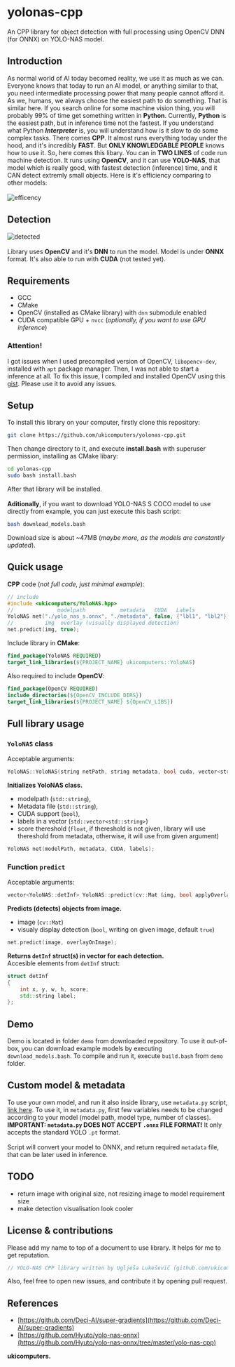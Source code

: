 # yolonas-cpp
An CPP library for object detection with full processing using OpenCV DNN (for ONNX) on YOLO-NAS model.

## Introduction
As normal world of AI today becomed reality, we use it as much as we can. Everyone knows that today to run an AI model, or anything similar to that, you need intermediate processing power that many people cannot afford it. As we, humans, we always choose the easiest path to do something. That is similar here. If you search online for some machine vision thing, you will probably 99% of time get something written in **Python**. Currently, **Python** is the easiest path, but in inference time not the fastest. If you understand what Python **_Interpreter_** is, you will understand how is it slow to do some complex tasks. There comes **CPP**. It almost runs everything today under the hood, and it's incredibly **FAST**. But **ONLY KNOWLEDGABLE PEOPLE** knows how to use it. So, here comes this libary. You can in **TWO LINES** of code run machine detection. It runs using **OpenCV**, and it can use **YOLO-NAS**, that model which is really good, with fastest detection (inference) time, and it CAN detect extremly small objects. Here is it's efficiency comparing to other models:<br><br>
![efficency](https://github.com/ukicomputers/yolonas-cpp/assets/84191191/3c991abb-e1ed-49da-9cc0-0c37fcab7fe8)

## Detection
![detected](https://github.com/ukicomputers/yolonas-cpp/assets/84191191/800d2aa9-e564-4cd5-a8c8-a38328711fbc)
<br><br>Library uses **OpenCV** and it's **DNN** to run the model. Model is under **ONNX** format. It's also able to run with **CUDA** (not tested yet).

## Requirements
- GCC
- CMake
- OpenCV (installed as CMake library) with `dnn` submodule enabled
- CUDA compatible GPU + `nvcc` (_optionally, if you want to use GPU inference_)
### Attention!
I got issues when I used precompiled version of OpenCV, `libopencv-dev`, installed with `apt` package manager. Then, I was not able to start a inference at all. To fix this issue, I compiled and installed OpenCV using this [gist](https://gist.github.com/ukicomputers/e559854ac0b4fba7ea722722f96d5fbf). Please use it to avoid any issues.

## Setup
To install this library on your computer, firstly clone this repository:
```bash
git clone https://github.com/ukicomputers/yolonas-cpp.git
```
Then change directory to it, and execute **install.bash** with superuser permission, installing as CMake libary:
```bash
cd yolonas-cpp
sudo bash install.bash
```
After that library will be installed.<br><br>**Aditionally**, if you want to download YOLO-NAS S COCO model to use directly from example, you can just execute this bash script:
```bash
bash download_models.bash
```
Download size is about ~47MB (_maybe more, as the models are constantly updated_).

## Quick usage
**CPP** code (_not full code, just minimal example_):
```cpp
// include
#include <ukicomputers/YoloNAS.hpp>
//              modelpath           metadata   CUDA   Labels
YoloNAS net("./yolo_nas_s.onnx", "./metadata", false, {"lbl1", "lbl2"});
//          img  overlay (visually displayed detection)
net.predict(img, true);
```
Include library in **CMake**:
```cmake
find_package(YoloNAS REQUIRED)
target_link_libraries(${PROJECT_NAME} ukicomputers::YoloNAS)
```
Also required to include **OpenCV**:
```cmake
find_package(OpenCV REQUIRED)
include_directories(${OpenCV_INCLUDE_DIRS})
target_link_libraries(${PROJECT_NAME} ${OpenCV_LIBS})
```

## Full library usage
### `YoloNAS` class
Acceptable arguments:
```cpp
YoloNAS::YoloNAS(string netPath, string metadata, bool cuda, vector<string> lbls, float scoreThresh = -1.00)
```
**Initializes YoloNAS class.**
- modelpath (`std::string`),
- Metadata file (`std::string`),
- CUDA support (`bool`),
- labels in a vector (`std::vector<std::string>`)
- score thereshold (`float`, if thereshold is not given, library will use thereshold from metadata, otherwise, it will use from given argument)
```cpp
YoloNAS net(modelPath, metadata, CUDA, labels);
```
### Function `predict`
Acceptable arguments:
```cpp
vector<YoloNAS::detInf> YoloNAS::predict(cv::Mat &img, bool applyOverlayOnImage = true)
```
**Predicts (detects) objects from image.**
- image (`cv::Mat`)
- visualy display detection (`bool`, writing on given image, default `true`)
```cpp
net.predict(image, overlayOnImage);
```
**Returns `detInf` struct(s) in vector for each detection.** <br>
Accesible elements from `detInf` struct:
```cpp
struct detInf
{
    int x, y, w, h, score;
    std::string label;
};
```

## Demo
Demo is located in folder `demo` from downloaded repository. To use it out-of-box, you can download example models by executing `download_models.bash`. To compile and run it, execute `build.bash` from `demo` folder.

## Custom model & metadata
To use your own model, and run it also inside library, use `metadata.py` script, [link here](https://github.com/ukicomputers/yolonas-cpp/blob/main/metadata.py). To use it, in `metadata.py`, first few variables needs to be changed according to your model (model path, model type, number of classes). **IMPORTANT: `metadata.py` DOES NOT ACCEPT `.onnx` FILE FORMAT!** It only accepts the standard YOLO `.pt` format.<br><br>Script will convert your model to ONNX, and return required `metadata` file, that can be later used in inference.

## TODO
- return image with original size, not resizing image to model requirement size
- make detection visualisation look cooler

## License & contributions
Please add my name to top of a document to use library. It helps for me to get reputation.
```cpp
// YOLO-NAS CPP library written by Uglješa Lukešević (github.com/ukicomputers)
```
Also, feel free to open new issues, and contribute it by opening pull request.

## References
- [https://github.com/Deci-AI/super-gradients](https://github.com/Deci-AI/super-gradients)
- [https://github.com/Hyuto/yolo-nas-onnx](https://github.com/Hyuto/yolo-nas-onnx/tree/master/yolo-nas-cpp)

**ukicomputers.**